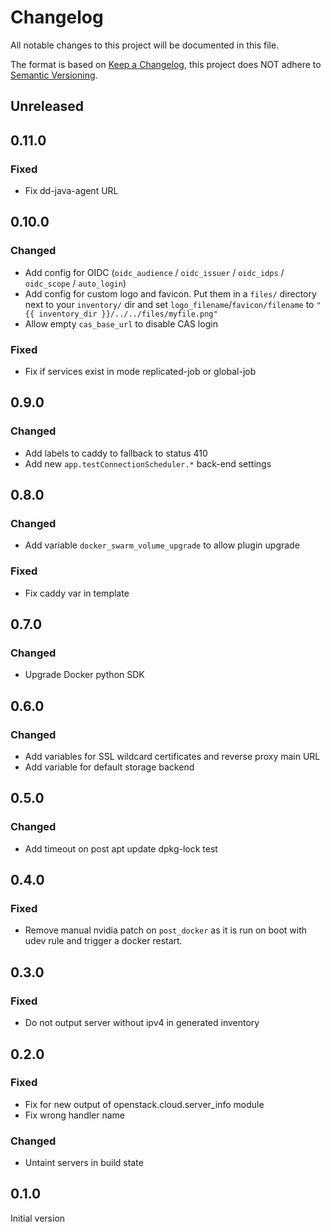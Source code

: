 # Changelog
All notable changes to this project will be documented in this file.

The format is based on [Keep a Changelog](https://keepachangelog.com/en/1.0.0/),
this project does NOT adhere to [Semantic Versioning](https://semver.org/spec/v2.0.0.html).

## Unreleased
## 0.11.0
### Fixed
- Fix dd-java-agent URL

## 0.10.0
### Changed
- Add config for OIDC (`oidc_audience` / `oidc_issuer` / `oidc_idps` / `oidc_scope` / `auto_login`)
- Add config for custom logo and favicon. Put them in a `files/` directory next to your `inventory/` dir and set `logo_filename`/`favicon/filename` to `"{{ inventory_dir }}/../../files/myfile.png"`
- Allow empty `cas_base_url` to disable CAS login

### Fixed
- Fix if services exist in mode replicated-job or global-job

## 0.9.0
### Changed
- Add labels to caddy to fallback to status 410
- Add new `app.testConnectionScheduler.*` back-end settings

## 0.8.0
### Changed
- Add variable `docker_swarm_volume_upgrade` to allow plugin upgrade
### Fixed
- Fix caddy var in template

## 0.7.0
### Changed
- Upgrade Docker python SDK

## 0.6.0
### Changed
- Add variables for SSL wildcard certificates and reverse proxy main URL
- Add variable for default storage backend

## 0.5.0
### Changed
- Add timeout on post apt update dpkg-lock test

## 0.4.0
### Fixed
- Remove manual nvidia patch on `post_docker` as it is run on boot with udev rule and trigger a docker restart.

## 0.3.0
### Fixed
- Do not output server without ipv4 in generated inventory

## 0.2.0
### Fixed
- Fix for new output of openstack.cloud.server_info module
- Fix wrong handler name
### Changed
- Untaint servers in build state

## 0.1.0
Initial version
